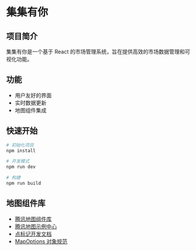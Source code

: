 # 集集有你

## 项目简介

集集有你是一个基于 React 的市场管理系统，旨在提供高效的市场数据管理和可视化功能。

## 功能

- 用户友好的界面
- 实时数据更新
- 地图组件集成

## 快速开始

```bash
# 初始化项目
npm install

# 开发模式
npm run dev

# 构建
npm run build
```

## 地图组件库

- [腾讯地图组件库](https://lbs.qq.com/webApi/javascriptGL/glGuide/glComponents)
- [腾讯地图示例中心](https://lbs.qq.com/webDemoCenter/glAPI/glServiceLib/suggestion)
- [点标记开发文档](https://lbs.qq.com/webApi/javascriptGL/glGuide/glMarker)
- [MapOptions 对象规范](https://lbs.qq.com/javascript_gl/doc/mapoptions.html)

